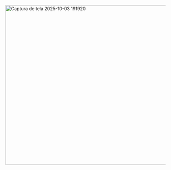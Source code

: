 <img width="600" height="500" alt="Captura de tela 2025-10-03 191920" src="https://github.com/user-attachments/assets/546dc0f1-fb20-4ef7-b7ae-6d3e4e19a2aa" />
